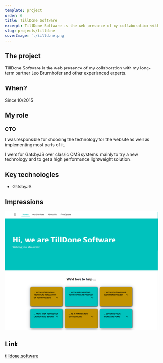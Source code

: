 ```yaml
---
template: project
order: 6
title: TillDone Software
excerpt: TillDone Software is the web presence of my collaboration with my long-term partner Leo Brunnhofer and other experienced experts.
slug: projects/tilldone
coverImage: './tilldone.png'
---
```

## The project

TillDone Software is the web presence of my collaboration with my long-term partner Leo Brunnhofer and other experienced experts.

## When?

Since 10/2015

## My role

### CTO

I was responsible for choosing the technology for the website as well as implementing most parts of it.

I went for GatsbyJS over classic CMS systems, mainly to try a new technology and to get a high performance lightweight solution.

## Key technologies

* GatsbyJS

## Impressions

![TillDone website screenshot](tilldone.png "TillDone website screenshot")

## Link

<a target="_blank" href="https://www.tilldone.software">tilldone.software</a>